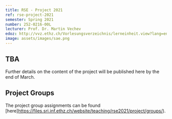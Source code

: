 ```yaml
---
title: RSE - Project 2021
ref: rse-project-2021
semester: Spring 2021
number: 252-0216-00L
lecturer: Prof. Dr. Martin Vechev
edoz: http://vvz.ethz.ch/Vorlesungsverzeichnis/lerneinheit.view?lang=en&lerneinheitId=149147&semkez=2021S
image: assets/images/sae.png
---
```


## TBA

Further details on the content of the project will be published here by the end
of March.

## Project Groups

The project group assignments can be found
[here]https://files.sri.inf.ethz.ch/website/teaching/rse2021/project/groups/).
